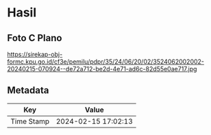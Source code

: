 # Hasil

## Foto C Plano

https://sirekap-obj-formc.kpu.go.id/cf3e/pemilu/pdpr/35/24/06/20/02/3524062002002-20240215-070924--de72a712-be2d-4e71-ad6c-82d55e0ae717.jpg


## Metadata

| Key        | Value               |
| ---------- | ------------------- |
| Time Stamp | 2024-02-15 17:02:13 |



